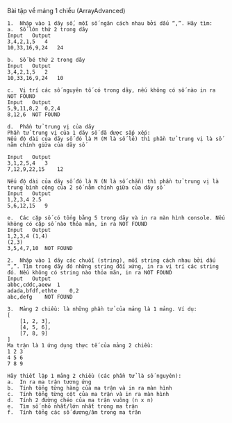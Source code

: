 Bài tập về mảng 1 chiều (ArrayAdvanced)

	1.	Nhập vào 1 dãy số, mỗi số ngăn cách nhau bởi dấu “,”. Hãy tìm:
	a.	Số lớn thứ 2 trong dãy
	Input	Output
	3,4,2,1,5	4
	10,33,16,9,24	24

	b.	Số bé thứ 2 trong dãy
	Input	Output
	3,4,2,1,5	2
	10,33,16,9,24	10

	c.	Vị trí các số nguyên tố có trong dãy, nếu không có số nào in ra NOT FOUND
	Input	Output
	5,9,11,8,2	0,2,4
	8,12,6	NOT FOUND

	d.	Phần tử trung vị của dãy
	Phần tử trung vị của 1 dãy số đã được sắp xếp:
	Nếu độ dài của dãy số đó là M (M là số lẻ) thì phần tử trung vị là số nằm chính giữa của dãy số

	Input	Output
	3,1,2,5,4	3
	7,12,9,22,15	12

	Nếu độ dài của dãy số đó là N (N là số chẵn) thì phần tử trung vị là trung bình cộng của 2 số nằm chính giữa của dãy số
	Input	Output
	1,2,3,4	2.5
	5,6,12,15	9

	e.	Các cặp số có tổng bằng 5 trong dãy và in ra màn hình console. Nếu không có cặp số nào thỏa mãn, in ra NOT FOUND
	Input	Output
	1,2,3,4	(1,4)
	(2,3)
	3,5,4,7,10	NOT FOUND

	2.	Nhập vào 1 dãy các chuỗi (string), mỗi string cách nhau bởi dấu “,”. Tìm trong dãy đó những string đối xứng, in ra vị trí các string đó. Nếu không có string nào thỏa mãn, in ra NOT FOUND
	Input	Output
	abbc,cddc,aeew	1
	adada,bfdf,ethte	0,2
	abc,defg	NOT FOUND

	3.	Mảng 2 chiều: là những phần tử của mảng là 1 mảng. Ví dụ:
	[
		[1, 2, 3],
		[4, 5, 6],
		[7, 8, 9]
	]
	Ma trận là 1 ứng dụng thực tế của mảng 2 chiều:
	1 2 3
	4 5 6
	7 8 9

	Hãy thiết lập 1 mảng 2 chiều (các phần tử là số nguyên):
	a.	In ra ma trận tương ứng
	b.	Tính tổng từng hàng của ma trận và in ra màn hình
	c.	Tính tổng từng cột của ma trận và in ra màn hình
	d.	Tính 2 đường chéo của ma trận vuông (n x n)
	e.	Tìm số nhỏ nhất/lớn nhất trong ma trận
	f.	Tính tổng các số dương/âm trong ma trân

	

